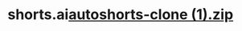 # shorts.ai[autoshorts-clone (1).zip](https://github.com/user-attachments/files/20706014/autoshorts-clone.1.zip)

